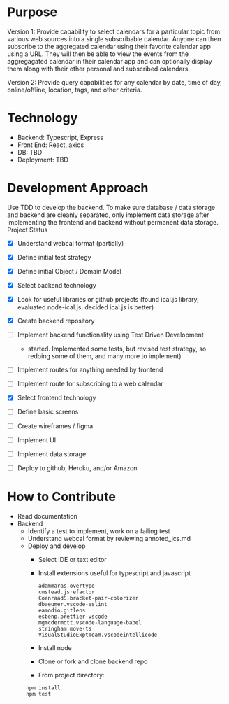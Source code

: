 # Purpose
Version 1: Provide capability to select calendars for a particular topic from various web sources into a single subscribable calendar.  Anyone can then subscribe to the aggregated calendar using their favorite calendar app using a URL.  They will then be able to view the events from the aggregagated calendar in their calendar app and can optionally display them along with their other personal and subscribed calendars.

Version 2: Provide query capabilities for any calendar by date, time of day, online/offline, location, tags, and other criteria.
# Technology
- Backend: Typescript, Express
- Front End: React, axios
- DB: TBD
- Deployment: TBD

# Development Approach
Use TDD to develop the backend.  To make sure database / data storage and backend are cleanly separated, only implement data storage after implementing the frontend and backend without permanent data storage.
Project Status
- [X] Understand webcal format (partially)

- [X] Define initial test strategy 
- [X] Define initial Object / Domain Model 
- [X] Select backend technology
- [X] Look for useful libraries or github projects (found ical.js library, evaluated node-ical.js, decided ical.js is better)
- [X] Create backend repository
- [ ] Implement backend functionality using Test Driven Development
  - started.  Implemented some tests, but revised test strategy, so redoing some of them, and many more to implement)
- [ ] Implement routes for anything needed by frontend
- [ ] Implement route for subscribing to a web calendar

- [X] Select frontend technology
- [ ] Define basic screens
- [ ] Create wireframes / figma
- [ ] Implement UI

- [ ] Implement data storage

- [ ] Deploy to github, Heroku, and/or Amazon

# How to Contribute
- Read documentation
- Backend
  - Identify a test to implement, work on a failing test
  - Understand webcal format by reviewing annoted_ics.md 
  - Deploy and develop
    - Select IDE or text editor
    - Install extensions useful for typescript and javascript
        ```
        adammaras.overtype
        cmstead.jsrefactor
        CoenraadS.bracket-pair-colorizer
        dbaeumer.vscode-eslint
        eamodio.gitlens
        esbenp.prettier-vscode
        mgmcdermott.vscode-language-babel
        stringham.move-ts
        VisualStudioExptTeam.vscodeintellicode
        ```
        
    - Install node
    - Clone or fork and clone backend repo
    - From project directory:
```
      npm install
      npm test
```
    
